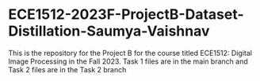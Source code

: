 # ECE1512-2023F-ProjectB-Dataset-Distillation-Saumya-Vaishnav
This is the repository for the Project B for the course titled ECE1512: Digital Image Processing in the Fall 2023.
Task 1 files are in the main branch and Task 2 files are in the Task 2 branch
